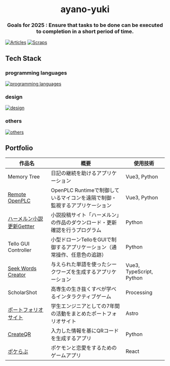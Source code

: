 <h1 align="center"> ayano-yuki </h1>
<h3 align="center"> Goals for 2025 : Ensure that tasks to be done can be executed to completion in a short period of time. </h3>

[![Articles](https://badgen.org/img/zenn/yuki_ayano/articles?style=flat)](https://zenn.dev/yuki_ayano)
[![Scraps](https://badgen.org/img/zenn/yuki_ayano/scraps?style=flat)](https://zenn.dev/yuki_ayano?tab=scraps)

## Tech Stack
### programming languages
[![programming languages](https://skillicons.dev/icons?i=python,vue,unity)](https://skillicons.dev)
### design
[![design](https://skillicons.dev/icons?i=figma)](https://skillicons.dev)
### others
[![others](https://skillicons.dev/icons?i=github,vscode,docker,ubuntu,kali)](https://skillicons.dev)

## Portfolio
| 作品名 | 概要 | 使用技術 |
|--------|--------|--------|
| Memory Tree | 日記の継続を助けるアプリケーション | Vue3, Python |
| [Remote OpenPLC][01] | OpenPLC Runtimeで制御しているマイコンを遠隔で制御・監視するアプリケーション | Vue3, Python |
| [ハーメルン小説更新Gettter][02] | 小説投稿サイト「ハーメルン」の作品のダウンロード・更新確認を行うプログラム | Python |
| Tello GUI Controller | 小型ドローンTelloをGUIで制御するアプリケーション（通常操作、任意色の追跡） | Python |
| [Seek Words Creator][03] | 与えられた単語を使ったシークワーズを生成するアプリケーション | Vue3, TypeScript, Python |
| ScholarShot | 高専生の生き抜くすべが学べるインタラクティブゲーム | Processing |
| [ポートフォリオサイト][04] | 学生エンジニアとしての7年間の活動をまとめたポートフォリオサイト | Astro |
| [CreateQR][05] | 入力した情報を基にQRコードを生成するアプリ | Python |
| [ポケらぶ][06] | ポケモンと恋愛をするためのゲームアプリ | React |


[01]: https://github.com/ayano-yuki/Work-RemoteOpenPLC
[02]: https://github.com/ayano-yuki/Work-HamelnGetter
[03]: https://github.com/ayano-yuki/Work-SeekWordsCreator
[04]: https://ayano-yuki-s-page.vercel.app/
[05]: https://github.com/ayano-yuki/Work-CreateQR
[06]: https://github.com/ayano-yuki/Work-PokeLove

<!--
Reference
- [tandpfun/skill-icons: Showcase your skills on your Github readme or resumé with ease ✨](https://github.com/tandpfun/skill-icons#readme)
-->
